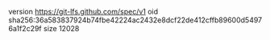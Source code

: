 version https://git-lfs.github.com/spec/v1
oid sha256:36a583837924b74fbe42224ac2432e8dcf22de412cffb89600d54976a1f2c29f
size 12028

